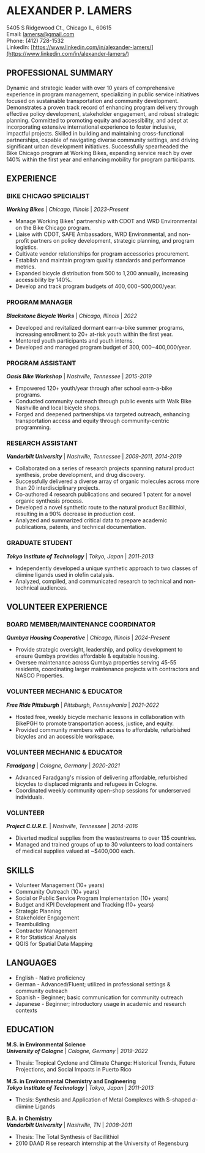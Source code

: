 # ALEXANDER P. LAMERS
5405 S Ridgewood Ct., Chicago IL, 60615  
Email: [lamersa@gmail.com](mailto:lamersa@gmail.com)  
Phone: (412) 728-1532  
LinkedIn: [https://www.linkedin.com/in/alexander-lamers/](https://www.linkedin.com/in/alexander-lamers/)

## PROFESSIONAL SUMMARY
Dynamic and strategic leader with over 10 years of comprehensive experience in program management, specializing in public service initiatives focused on sustainable transportation and community development. Demonstrates a proven track record of enhancing program delivery through effective policy development, stakeholder engagement, and robust strategic planning. Committed to promoting equity and accessibility, and adept at incorporating extensive international experience to foster inclusive, impactful projects. Skilled in building and maintaining cross-functional partnerships, capable of navigating diverse community settings, and driving significant urban development initiatives. Successfully spearheaded the Bike Chicago program at Working Bikes, expanding service reach by over 140% within the first year and enhancing mobility for program participants.

## EXPERIENCE

### BIKE CHICAGO SPECIALIST
***Working Bikes*** | *Chicago, Illinois* | *2023-Present*  

- Manage Working Bikes' partnership with CDOT and WRD Environmental on the Bike Chicago program.
- Liaise with CDOT, SAFE Ambassadors, WRD Environmental, and non-profit partners on policy development, strategic planning, and program logistics.
- Cultivate vendor relationships for program accessories procurement.
- Establish and maintain program quality standards and performance metrics.
- Expanded bicycle distribution from 500 to 1,200 annually, increasing accessibility by 140%.
- Develop and track program budgets of $400,000-$500,000/year.

### PROGRAM MANAGER
***Blackstone Bicycle Works*** | *Chicago, Illinois* | *2022*  

- Developed and revitalized dormant earn-a-bike summer programs, increasing enrollment to 20+ at-risk youth within the first year.
- Mentored youth participants and youth interns.
- Developed and managed program budget of $300,000-$400,000/year.

### PROGRAM ASSISTANT
***Oasis Bike Workshop*** | *Nashville, Tennessee* | *2015-2019*  

- Empowered 120+ youth/year through after school earn-a-bike programs.
- Conducted community outreach through public events with Walk Bike Nashville and local bicycle shops.
- Forged and deepened partnerships via targeted outreach, enhancing transportation access and equity through community-centric programming.

### RESEARCH ASSISTANT
***Vanderbilt University*** | *Nashville, Tennessee* | *2009-2011, 2014-2019*  

- Collaborated on a series of research projects spanning natural product synthesis, probe development, and drug discovery.
- Successfully delivered a diverse array of organic molecules across more than 20 interdisciplinary projects.
- Co-authored 4 research publications and secured 1 patent for a novel organic synthesis process.
- Developed a novel synthetic route to the natural product Bacillithiol, resulting in a 90% decrease in production cost.
- Analyzed and summarized critical data to prepare academic publications, patents, and technical documentation.

### GRADUATE STUDENT
***Tokyo Institute of Technology*** | *Tokyo, Japan* | *2011-2013*  

- Independently developed a unique synthetic approach to two classes of diimine ligands used in olefin catalysis.
- Analyzed, compiled, and communicated research to technical and non-technical audiences.

## VOLUNTEER EXPERIENCE

### BOARD MEMBER/MAINTENANCE COORDINATOR
***Qumbya Housing Cooperative*** | *Chicago, Illinois* | *2024-Present*  

- Provide strategic oversight, leadership, and policy development to ensure Qumbya provides affordable & equitable housing.
- Oversee maintenance across Qumbya properties serving 45-55 residents, coordinating larger maintenance projects with contractors and NASCO Properties.

### VOLUNTEER MECHANIC & EDUCATOR
***Free Ride Pittsburgh*** | *Pittsburgh, Pennsylvania* | *2021-2022*  

- Hosted free, weekly bicycle mechanic lessons in collaboration with BikePGH to promote transportation access, justice, and equity.
- Provided community members with access to affordable, refurbished bicycles and an accessible workspace.

### VOLUNTEER MECHANIC & EDUCATOR
***Faradgang*** | *Cologne, Germany* | *2020-2021*  

- Advanced Faradgang's mission of delivering affordable, refurbished bicycles to displaced migrants and refugees in Cologne.
- Coordinated weekly community open-shop sessions for underserved individuals.

### VOLUNTEER
***Project C.U.R.E.*** | *Nashville, Tennessee* | *2014-2016*  

- Diverted medical supplies from the wastestreams to over 135 countries.
- Managed and trained groups of up to 30 volunteers to load containers of medical supplies valued at ~$400,000 each.

## SKILLS
- Volunteer Management (10+ years)
- Community Outreach (10+ years)
- Social or Public Service Program Implementation (10+ years)
- Budget and KPI Development and Tracking (10+ years)
- Strategic Planning
- Stakeholder Engagement
- Teambuilding
- Contractor Management
- R for Statistical Analysis
- QGIS for Spatial Data Mapping

## LANGUAGES
- English - Native proficiency
- German - Advanced/Fluent; utilized in professional settings & community outreach
- Spanish - Beginner; basic communication for community outreach
- Japanese - Beginner; introductory usage in academic and research contexts

## EDUCATION

**M.S. in Environmental Science**  
***University of Cologne*** | *Cologne, Germany* | *2019-2022*  

- Thesis: Tropical Cyclone and Climate Change: Historical Trends, Future Projections, and Social Impacts in Puerto Rico

**M.S. in Environmental Chemistry and Engineering**  
***Tokyo Institute of Technology*** | *Tokyo, Japan* | *2011-2013*  

- Thesis: Synthesis and Application of Metal Complexes with S-shaped 𝛼-diimine Ligands

**B.A. in Chemistry**  
***Vanderbilt University*** | *Nashville, TN* | *2008-2011*  

- Thesis: The Total Synthesis of Bacillithiol  
- 2010 DAAD Rise research internship at the University of Regensburg
